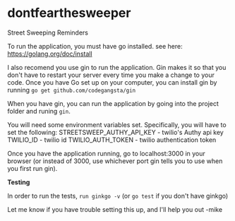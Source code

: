 # dontfearthesweeper
Street Sweeping Reminders

To run the application, you must have go installed. see here: <https://golang.org/doc/install>

I also recomend you use gin to run the application. Gin makes it so that you don't have to restart your server every time you make a change to your code. Once you have Go set up on your computer, you can install gin by running `go get github.com/codegangsta/gin`

When you have gin, you can run the application by going into the project folder and runing `gin`.

You will need some environment variables set. Specifically, you will have to set the following: 
STREETSWEEP_AUTHY_API_KEY - twilio's Authy api key
TWILIO_ID - twilio id
TWILIO_AUTH_TOKEN - twilio authentication token

Once you have the application running, go to localhost:3000 in your browser (or instead of 3000, use whichever port gin tells you to use when you first run gin).


**Testing**

In order to run the tests, `run ginkgo -v` (or `go test` if you don't have ginkgo)

Let me know if you have trouble setting this up, and I'll help you out -mike

